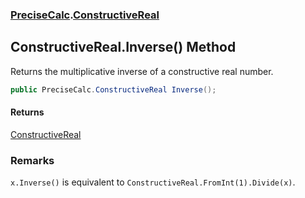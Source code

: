 ### [PreciseCalc](PreciseCalc.md 'PreciseCalc').[ConstructiveReal](PreciseCalc.ConstructiveReal.md 'PreciseCalc.ConstructiveReal')

## ConstructiveReal.Inverse() Method

Returns the multiplicative inverse of a constructive real number.

```csharp
public PreciseCalc.ConstructiveReal Inverse();
```

#### Returns
[ConstructiveReal](PreciseCalc.ConstructiveReal.md 'PreciseCalc.ConstructiveReal')

### Remarks
`x.Inverse()` is equivalent to `ConstructiveReal.FromInt(1).Divide(x)`.